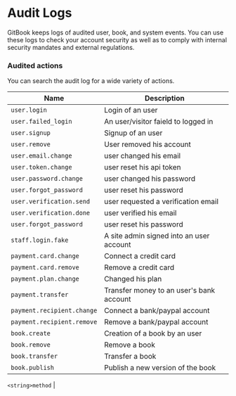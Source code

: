 # Audit Logs

GitBook keeps logs of audited user, book, and system events. You can use these logs to check your account security as well as to comply with internal security mandates and external regulations.

### Audited actions

You can search the audit log for a wide variety of actions.

| Name | Description |
| ---- | ----------- |
| `user.login` | Login of an user |
| `user.failed_login` | An user/visitor faield to logged in |
| `user.signup` | Signup of an user |
| `user.remove` | User removed his account |
| `user.email.change` | user changed his email |
| `user.token.change` | user reset his api token |
| `user.password.change` | user changed his password |
| `user.forgot_password` | user reset his password |
| `user.verification.send` | user requested a verification email |
| `user.verification.done` | user verified his email |
| `user.forgot_password` | user reset his password |
| `staff.login.fake` | A site admin signed into an user account |
| `payment.card.change` | Connect a credit card |
| `payment.card.remove` | Remove a credit card |
| `payment.plan.change` | Changed his plan |
| `payment.transfer` | Transfer money to an user's bank account |
| `payment.recipient.change` | Connect a bank/paypal account |
| `payment.recipient.remove` | Remove a bank/paypal account |
| `book.create` | Creation of a book by an user |
| `book.remove` | Remove a book |
| `book.transfer` | Transfer a book |
| `book.publish` | Publish a new version of the book |

`<string>method` |